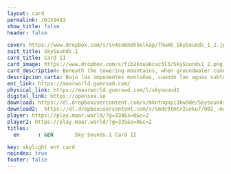 ```yaml
---
layout: card
permalink: /DJX9483
show_title: false
header: false

cover: https://www.dropbox.com/s/sv4sn8neh5elkap/Thumb_SkySounds_1_2.jpg?raw=1
suit_title: SkySounds.1
card_title: Card II
card_image: https://www.dropbox.com/s/fib2koua6caz3l3/SkySounds1_2.png?raw=1
card_description: Beneath the towering mountains, when groundwater comes into contact with magma, it creates a unique and powerful force of nature. The energy released by the interaction of the water and the molten rock creates a phreatomagmatic eruption, resulting in the formation of a Maar, a type of volcanic crater. These craters are shallow, circular and filled with a tranquil lake, surrounded by a variety of colors. The Maar not only shapes the planet's geology but also influences the climate and water cycle, providing water for the diverse array of life forms that flourish on the planet.
descripcion_carta: Bajo las imponentes montañas, cuando las aguas subterráneas entran en contacto con el magma, se crea una fuerza de la naturaleza única y poderosa. La energía liberada por la interacción del agua y la roca fundida provoca una erupción freatomagmática, dando lugar a la formación de un Maar, un tipo de cráter volcánico. Estos cráteres son poco profundos, circulares y están llenos de un lago tranquilo, rodeado de una variedad de colores. El Maar no solo moldea la geología del planeta, sino que también influye en el clima y el ciclo del agua, proporcionando recursos hídricos para la diversa variedad de formas de vida que prosperan en el planeta.
ent_link: https://maarworld.gumroad.com/
physical_link: https://maarworld.gumroad.com/l/skysound1
digital_link: https://opensea.io
download: https://dl.dropboxusercontent.com/s/mkntnqnpi3kw9de/Skysounds-1-II.wav?raw=1
download2:  https://dl.dropboxusercontent.com/s/smdc9tmtr2ueku7/002_-maar-sky-sounds.1-card_II.wav?raw=1
player: https://play.maar.world/?g=334&s=0&c=2
player2: https://play.maar.world/?g=335&s=0&c=2
titles:
  en      : &EN       Sky Sounds.1 Card II

key: skylight ent card 
noindex: true
footer: false
---
```

